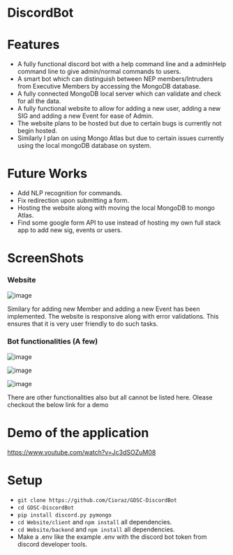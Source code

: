 # DiscordBot

# Features
- A fully functional discord bot with a help command line and a adminHelp command line to give admin/normal commands to users.
- A smart bot which can distinguish between NEP members/Intruders from Executive Members by accessing the MongoDB database.
- A fully connected MongoDB local server which can validate and check for all the data.
- A fully functional website to allow for adding a new user, adding a new SIG and adding a new Event for ease of Admin.
- The website plans to be hosted but due to certain bugs is currently not begin hosted.
- Similarly I plan on using Mongo Atlas but due to certain issues currently using the local mongoDB database on system.

# Future Works
- Add NLP recognition for commands.
- Fix redirection upon submitting a form.
- Hosting the website along with moving the local MongoDB to mongo Atlas.
- Find some google form API to use instead of hosting my own full stack app to add new sig, events or users.

 
# ScreenShots

### Website

![image](https://github.com/Cioraz/GDSC-DiscordBot/assets/76161837/358e293a-bb94-40c6-96c5-652d029798fa)


Similary for adding new Member and adding a new Event has been implemented. The website is responsive along with error validations. This ensures that it is very user friendly to do such tasks.

### Bot functionalities (A few)

![image](https://github.com/Cioraz/GDSC-DiscordBot/assets/76161837/4d6aed92-a912-4348-b2e0-7ad5865233ae)

![image](https://github.com/Cioraz/GDSC-DiscordBot/assets/76161837/dae3d9d3-14cf-4968-a39d-e01709c48aed)

![image](https://github.com/Cioraz/GDSC-DiscordBot/assets/76161837/cffad58c-daf6-4c10-82da-1eb6d0644730)

There are other functionalities also but all cannot be listed here. Olease checkout the below link for a demo

# Demo of the application

https://www.youtube.com/watch?v=Jc3dSOZuM08


# Setup
- ```git clone https://github.com/Cioraz/GDSC-DiscordBot```
- ```cd GDSC-DiscordBot```
- ```pip install discord.py pymongo```
- ```cd Website/client``` and ```npm install``` all dependencies.
- ```cd Website/backend``` and ```npm install``` all dependencies.
- Make a .env like the example .env with the discord bot token from discord developer tools.
